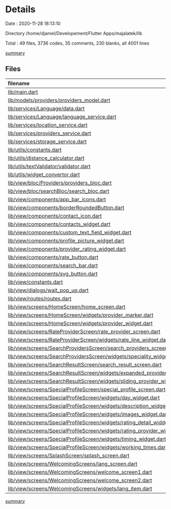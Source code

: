 # Details

Date : 2020-11-28 18:13:10

Directory /home/djamel/Developement/Flutter Apps/majalatek/lib

Total : 49 files,  3736 codes, 35 comments, 230 blanks, all 4001 lines

[summary](results.md)

## Files
| filename | language | code | comment | blank | total |
| :--- | :--- | ---: | ---: | ---: | ---: |
| [lib/main.dart](/lib/main.dart) | Dart | 26 | 0 | 3 | 29 |
| [lib/models/providers/providers_model.dart](/lib/models/providers/providers_model.dart) | Dart | 83 | 0 | 5 | 88 |
| [lib/services/Language/data.dart](/lib/services/Language/data.dart) | Dart | 238 | 0 | 3 | 241 |
| [lib/services/Language/language_service.dart](/lib/services/Language/language_service.dart) | Dart | 18 | 0 | 2 | 20 |
| [lib/services/location_service.dart](/lib/services/location_service.dart) | Dart | 64 | 0 | 7 | 71 |
| [lib/services/providers_service.dart](/lib/services/providers_service.dart) | Dart | 175 | 22 | 18 | 215 |
| [lib/services/storage_service.dart](/lib/services/storage_service.dart) | Dart | 30 | 0 | 6 | 36 |
| [lib/utils/constants.dart](/lib/utils/constants.dart) | Dart | 2 | 0 | 2 | 4 |
| [lib/utils/distance_calculator.dart](/lib/utils/distance_calculator.dart) | Dart | 9 | 0 | 2 | 11 |
| [lib/utils/textValidator/validator.dart](/lib/utils/textValidator/validator.dart) | Dart | 37 | 8 | 7 | 52 |
| [lib/utils/widget_convertor.dart](/lib/utils/widget_convertor.dart) | Dart | 48 | 0 | 16 | 64 |
| [lib/view/bloc/Providers/providers_bloc.dart](/lib/view/bloc/Providers/providers_bloc.dart) | Dart | 28 | 0 | 3 | 31 |
| [lib/view/bloc/searchBloc/search_bloc.dart](/lib/view/bloc/searchBloc/search_bloc.dart) | Dart | 18 | 0 | 6 | 24 |
| [lib/view/components/app_bar_icons.dart](/lib/view/components/app_bar_icons.dart) | Dart | 38 | 0 | 3 | 41 |
| [lib/view/components/borderRoundedButton.dart](/lib/view/components/borderRoundedButton.dart) | Dart | 26 | 0 | 3 | 29 |
| [lib/view/components/contact_icon.dart](/lib/view/components/contact_icon.dart) | Dart | 39 | 0 | 3 | 42 |
| [lib/view/components/contacts_widget.dart](/lib/view/components/contacts_widget.dart) | Dart | 162 | 0 | 6 | 168 |
| [lib/view/components/custom_text_field_widget.dart](/lib/view/components/custom_text_field_widget.dart) | Dart | 70 | 0 | 3 | 73 |
| [lib/view/components/profile_picture_widget.dart](/lib/view/components/profile_picture_widget.dart) | Dart | 62 | 0 | 3 | 65 |
| [lib/view/components/provider_rating_widget.dart](/lib/view/components/provider_rating_widget.dart) | Dart | 36 | 0 | 3 | 39 |
| [lib/view/components/rate_button.dart](/lib/view/components/rate_button.dart) | Dart | 53 | 0 | 4 | 57 |
| [lib/view/components/search_bar.dart](/lib/view/components/search_bar.dart) | Dart | 38 | 0 | 3 | 41 |
| [lib/view/components/svg_button.dart](/lib/view/components/svg_button.dart) | Dart | 23 | 0 | 3 | 26 |
| [lib/view/constants.dart](/lib/view/constants.dart) | Dart | 38 | 5 | 13 | 56 |
| [lib/view/dialogs/wait_pop_up.dart](/lib/view/dialogs/wait_pop_up.dart) | Dart | 25 | 0 | 2 | 27 |
| [lib/view/routes/routes.dart](/lib/view/routes/routes.dart) | Dart | 51 | 0 | 3 | 54 |
| [lib/view/screens/HomeScreen/home_screen.dart](/lib/view/screens/HomeScreen/home_screen.dart) | Dart | 283 | 0 | 10 | 293 |
| [lib/view/screens/HomeScreen/widgets/provider_marker.dart](/lib/view/screens/HomeScreen/widgets/provider_marker.dart) | Dart | 42 | 0 | 2 | 44 |
| [lib/view/screens/HomeScreen/widgets/provider_widget.dart](/lib/view/screens/HomeScreen/widgets/provider_widget.dart) | Dart | 212 | 0 | 6 | 218 |
| [lib/view/screens/RateProviderScreen/rate_provider_screen.dart](/lib/view/screens/RateProviderScreen/rate_provider_screen.dart) | Dart | 203 | 0 | 5 | 208 |
| [lib/view/screens/RateProviderScreen/widgets/rate_line_widget.dart](/lib/view/screens/RateProviderScreen/widgets/rate_line_widget.dart) | Dart | 41 | 0 | 4 | 45 |
| [lib/view/screens/SearchProvidersScreen/search_providers_screen.dart](/lib/view/screens/SearchProvidersScreen/search_providers_screen.dart) | Dart | 90 | 0 | 4 | 94 |
| [lib/view/screens/SearchProvidersScreen/widgets/speciality_widget.dart](/lib/view/screens/SearchProvidersScreen/widgets/speciality_widget.dart) | Dart | 41 | 0 | 4 | 45 |
| [lib/view/screens/SearchResultScreen/search_result_screen.dart](/lib/view/screens/SearchResultScreen/search_result_screen.dart) | Dart | 100 | 0 | 3 | 103 |
| [lib/view/screens/SearchResultScreen/widgets/expanded_provider_widget.dart](/lib/view/screens/SearchResultScreen/widgets/expanded_provider_widget.dart) | Dart | 187 | 0 | 8 | 195 |
| [lib/view/screens/SearchResultScreen/widgets/sliding_provider_widget.dart](/lib/view/screens/SearchResultScreen/widgets/sliding_provider_widget.dart) | Dart | 163 | 0 | 6 | 169 |
| [lib/view/screens/SpecialProfileScreen/special_profile_screen.dart](/lib/view/screens/SpecialProfileScreen/special_profile_screen.dart) | Dart | 120 | 0 | 4 | 124 |
| [lib/view/screens/SpecialProfileScreen/widgets/day_widget.dart](/lib/view/screens/SpecialProfileScreen/widgets/day_widget.dart) | Dart | 23 | 0 | 4 | 27 |
| [lib/view/screens/SpecialProfileScreen/widgets/description_widget.dart](/lib/view/screens/SpecialProfileScreen/widgets/description_widget.dart) | Dart | 41 | 0 | 3 | 44 |
| [lib/view/screens/SpecialProfileScreen/widgets/images_widget.dart](/lib/view/screens/SpecialProfileScreen/widgets/images_widget.dart) | Dart | 78 | 0 | 2 | 80 |
| [lib/view/screens/SpecialProfileScreen/widgets/rating_detail_widdget.dart](/lib/view/screens/SpecialProfileScreen/widgets/rating_detail_widdget.dart) | Dart | 38 | 0 | 4 | 42 |
| [lib/view/screens/SpecialProfileScreen/widgets/rating_provider_widget.dart](/lib/view/screens/SpecialProfileScreen/widgets/rating_provider_widget.dart) | Dart | 92 | 0 | 3 | 95 |
| [lib/view/screens/SpecialProfileScreen/widgets/timing_widget.dart](/lib/view/screens/SpecialProfileScreen/widgets/timing_widget.dart) | Dart | 148 | 0 | 3 | 151 |
| [lib/view/screens/SpecialProfileScreen/widgets/working_times.dart](/lib/view/screens/SpecialProfileScreen/widgets/working_times.dart) | Dart | 43 | 0 | 5 | 48 |
| [lib/view/screens/SplashScreen/splash_screen.dart](/lib/view/screens/SplashScreen/splash_screen.dart) | Dart | 46 | 0 | 7 | 53 |
| [lib/view/screens/WelcomingScreens/lang_screen.dart](/lib/view/screens/WelcomingScreens/lang_screen.dart) | Dart | 86 | 0 | 5 | 91 |
| [lib/view/screens/WelcomingScreens/welcome_screen1.dart](/lib/view/screens/WelcomingScreens/welcome_screen1.dart) | Dart | 64 | 0 | 2 | 66 |
| [lib/view/screens/WelcomingScreens/welcome_screen2.dart](/lib/view/screens/WelcomingScreens/welcome_screen2.dart) | Dart | 87 | 0 | 2 | 89 |
| [lib/view/screens/WelcomingScreens/widgets/lang_item.dart](/lib/view/screens/WelcomingScreens/widgets/lang_item.dart) | Dart | 71 | 0 | 2 | 73 |

[summary](results.md)